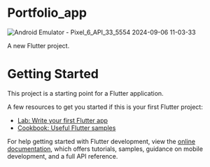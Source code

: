 # Portfolio_app
![Android Emulator - Pixel_6_API_33_5554 2024-09-06 11-03-33](https://github.com/user-attachments/assets/d5b130a0-4379-446b-ab27-02fc0a6ec18c)


A new Flutter project.

# Getting Started

This project is a starting point for a Flutter application.

A few resources to get you started if this is your first Flutter project:

- [Lab: Write your first Flutter app](https://docs.flutter.dev/get-started/codelab)
- [Cookbook: Useful Flutter samples](https://docs.flutter.dev/cookbook)

For help getting started with Flutter development, view the
[online documentation](https://docs.flutter.dev/), which offers tutorials,
samples, guidance on mobile development, and a full API reference.
